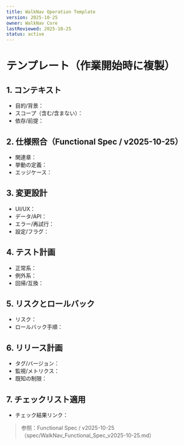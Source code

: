 ```yaml
---
title: WalkNav Operation Template
version: 2025-10-25
owner: WalkNav Core
lastReviewed: 2025-10-25
status: active
---
```


# テンプレート（作業開始時に複製）

## 1. コンテキスト
- 目的/背景：
- スコープ（含む/含まない）：
- 依存/前提：

## 2. 仕様照合（Functional Spec / v2025-10-25）
- 関連章：
- 挙動の定義：
- エッジケース：

## 3. 変更設計
- UI/UX：
- データ/API：
- エラー/再試行：
- 設定/フラグ：

## 4. テスト計画
- 正常系：
- 例外系：
- 回帰/互換：

## 5. リスクとロールバック
- リスク：
- ロールバック手順：

## 6. リリース計画
- タグ/バージョン：
- 監視/メトリクス：
- 既知の制限：

## 7. チェックリスト適用
- チェック結果リンク：

> 参照：Functional Spec / v2025-10-25（spec/WalkNav_Functional_Spec_v2025-10-25.md）
